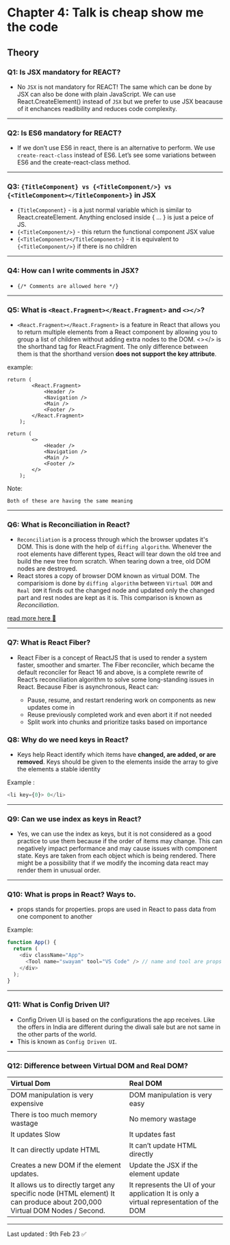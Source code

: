 # Chapter 4: Talk is cheap show me the code

## Theory

### Q1: Is JSX mandatory for REACT?

- No `JSX` is not mandatory for REACT! The same which can be done by JSX can also be done with plain JavaScript. We can use React.CreateElement() instead of `JSX` but we prefer to use JSX beacause of it enchances readibility and reduces code complexity.

---

### Q2: Is ES6 mandatory for REACT?

- If we don’t use ES6 in react, there is an alternative to perform. We use `create-react-class` instead of ES6. Let’s see some variations between ES6 and the create-react-class method.

---

### Q3: `{TitleComponent} vs {<TitleComponent/>} vs {<TitleComponent></TitleComponent>}` in JSX

- `{TitleComponent}` - is a just normal variable which is similar to React.createElement. Anything enclosed inside { ... } is just a peice of JS.
- `{<TitleComponent/>}` - this return the functional component JSX value
- `{<TitleComponent></TitleComponent>}` - it is equivalent to `{<TitleComponent/>}` if there is no children

---

### Q4: How can I write comments in JSX?

- `{/* Comments are allowed here */}`

---

### Q5: What is `<React.Fragment></React.Fragment>` and `<></>`?

- `<React.Fragment></React.Fragment>` is a feature in React that allows you to return multiple elements from a React component by allowing you to group a list of children without adding extra nodes to the DOM. <></> is the shorthand tag for React.Fragment. The only difference between them is that the shorthand version **does not support the key attribute**.

example:

```text
return (
        <React.Fragment>
            <Header />
            <Navigation />
            <Main />
            <Footer />
        </React.Fragment>
    );

return (
        <>
            <Header />
            <Navigation />
            <Main />
            <Footer />
        </>
    );
```

Note:

```
Both of these are having the same meaning
```

---

### Q6: What is Reconciliation in React?

- `Reconciliation` is a process through which the browser updates it's DOM. This is done with the help of `diffing algorithm`. Whenever the root elements have different types, React will tear down the old tree and build the new tree from scratch. When tearing down a tree, old DOM nodes are destroyed.
- React stores a copy of browser DOM known as virtual DOM. The comparisiom is done by `diffing algorithm` between `Virtual DOM` and `Real DOM` it finds out the changed node and updated only the changed part and rest nodes are kept as it is. This comparison is known as _Reconciliation_.

[read more here 🚀](https://reactjs.org/docs/reconciliation.html)

---

### Q7: What is React Fiber?

- React Fiber is a concept of ReactJS that is used to render a system faster, smoother and smarter. The Fiber reconciler, which became the default reconciler for React 16 and above, is a complete rewrite of React’s reconciliation algorithm to solve some long-standing issues in React. Because Fiber is asynchronous, React can:

  - Pause, resume, and restart rendering work on components as new updates come in
  - Reuse previously completed work and even abort it if not needed
  - Split work into chunks and prioritize tasks based on importance

### Q8: Why do we need keys in React?

- Keys help React identify which items have **changed, are added, or are removed**. Keys should be given to the elements inside the array to give the elements a stable identity

Example :

```js
<li key={0}> 0</li>
```

---

### Q9: Can we use index as keys in React?

- Yes, we can use the index as keys, but it is not considered as a good practice to use them because if the order of items may change. This can negatively impact performance and may cause issues with component state. Keys are taken from each object which is being rendered. There might be a possibility that if we modify the incoming data react may render them in unusual order.

---

### Q10: What is props in React? Ways to.

- props stands for properties. props are used in React to pass data from one component to another

Example:

```js
function App() {
  return (
    <div className="App">
      <Tool name="swayam" tool="VS Code" /> // name and tool are props
    </div>
  );
}
```

---

### Q11: What is Config Driven UI?

- Config Driven UI is based on the configurations the app receives. Like the offers in India are different during the diwali sale but are not same in the other parts of the world.
- This is known as `Config Driven UI`.

---

### Q12: Difference between Virtual DOM and Real DOM?

<div align = "center">

| Virtual Dom                                                                                                               | Real DOM                                                                                |
| :------------------------------------------------------------------------------------------------------------------------ | :-------------------------------------------------------------------------------------- |
| DOM manipulation is very expensive                                                                                        | DOM manipulation is very easy                                                           |
| There is too much memory wastage                                                                                          | No memory wastage                                                                       |
| It updates Slow                                                                                                           | It updates fast                                                                         |
| It can directly update HTML                                                                                               | It can’t update HTML directly                                                           |
| Creates a new DOM if the element updates.                                                                                 | Update the JSX if the element update                                                    |
| It allows us to directly target any specific node (HTML element) It can produce about 200,000 Virtual DOM Nodes / Second. | It represents the UI of your application It is only a virtual representation of the DOM |

</div>

---

Last updated : 9th Feb 23 ✅
